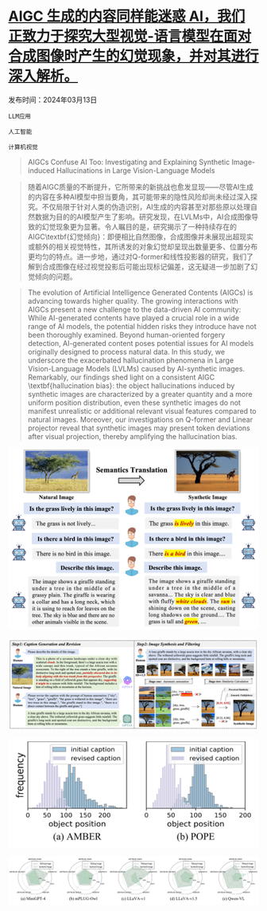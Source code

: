 # [AIGC 生成的内容同样能迷惑 AI，我们正致力于探究大型视觉-语言模型在面对合成图像时产生的幻觉现象，并对其进行深入解析。](https://arxiv.org/abs/2403.08542)

发布时间：2024年03月13日

`LLM应用`

`人工智能`

`计算机视觉`

> AIGCs Confuse AI Too: Investigating and Explaining Synthetic Image-induced Hallucinations in Large Vision-Language Models

> 随着AIGC质量的不断提升，它所带来的新挑战也愈发显现——尽管AI生成的内容在多种AI模型中担当要角，其可能带来的隐性风险却尚未经过深入探究。不仅局限于针对人类的伪造识别，AI生成的内容甚至对那些原以处理自然数据为目的的AI模型产生了影响。研究发现，在LVLMs中，AI合成图像导致的幻觉现象更为显著。令人瞩目的是，研究揭示了一种持续存在的AIGC\textbf{幻觉倾向}：即便相比自然图像，合成图像并未展现出超现实或额外的相关视觉特性，其所诱发的对象幻觉却呈现出数量更多、位置分布更均匀的特点。进一步地，通过对Q-former和线性投影器的研究，我们了解到合成图像在经过视觉投影后可能出现标记偏差，这无疑进一步加剧了幻觉倾向的问题。

> The evolution of Artificial Intelligence Generated Contents (AIGCs) is advancing towards higher quality. The growing interactions with AIGCs present a new challenge to the data-driven AI community: While AI-generated contents have played a crucial role in a wide range of AI models, the potential hidden risks they introduce have not been thoroughly examined. Beyond human-oriented forgery detection, AI-generated content poses potential issues for AI models originally designed to process natural data. In this study, we underscore the exacerbated hallucination phenomena in Large Vision-Language Models (LVLMs) caused by AI-synthetic images. Remarkably, our findings shed light on a consistent AIGC \textbf{hallucination bias}: the object hallucinations induced by synthetic images are characterized by a greater quantity and a more uniform position distribution, even these synthetic images do not manifest unrealistic or additional relevant visual features compared to natural images. Moreover, our investigations on Q-former and Linear projector reveal that synthetic images may present token deviations after visual projection, thereby amplifying the hallucination bias.

![AIGC 生成的内容同样能迷惑 AI，我们正致力于探究大型视觉-语言模型在面对合成图像时产生的幻觉现象，并对其进行深入解析。](../../../paper_images/2403.08542/Introduction.jpg)

![AIGC 生成的内容同样能迷惑 AI，我们正致力于探究大型视觉-语言模型在面对合成图像时产生的幻觉现象，并对其进行深入解析。](../../../paper_images/2403.08542/semantic_translation_01.jpg)

![AIGC 生成的内容同样能迷惑 AI，我们正致力于探究大型视觉-语言模型在面对合成图像时产生的幻觉现象，并对其进行深入解析。](../../../paper_images/2403.08542/caption-revision_01.jpg)

![AIGC 生成的内容同样能迷惑 AI，我们正致力于探究大型视觉-语言模型在面对合成图像时产生的幻觉现象，并对其进行深入解析。](../../../paper_images/2403.08542/Redar.jpg)